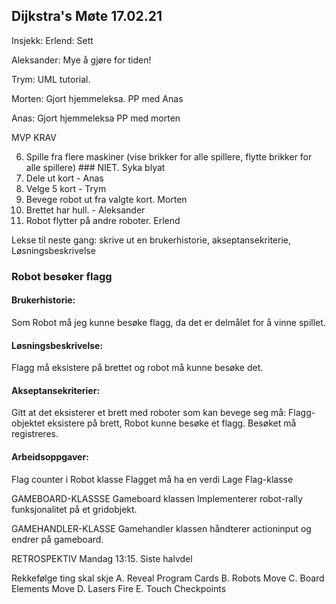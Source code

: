## Dijkstra's Møte 17.02.21

Insjekk:
Erlend: Sett

Aleksander: Mye å gjøre for tiden!

Trym: UML tutorial.

Morten: Gjort hjemmeleksa. PP med Anas

Anas: Gjort hjemmeleksa PP med morten

MVP KRAV


6. Spille fra flere maskiner (vise brikker for alle spillere, flytte brikker for alle spillere) ### NIET. Syka blyat
7. Dele ut kort - Anas
8. Velge 5 kort - Trym
9. Bevege robot ut fra valgte kort. Morten
10. Brettet har hull. - Aleksander
11. Robot flytter på andre roboter. Erlend

Lekse til neste gang: skrive ut en brukerhistorie, akseptansekriterie, Løsningsbeskrivelse

### Robot besøker flagg
#### Brukerhistorie:
Som Robot må jeg kunne besøke flagg, da det er delmålet for å vinne spillet.

#### Løsningsbeskrivelse:
Flagg må eksistere på brettet og robot må kunne besøke det.

#### Akseptansekriterier:
Gitt at det eksisterer et brett med roboter som kan bevege seg må:
Flagg-objektet eksistere på brett,
Robot kunne besøke et flagg.
Besøket må registreres.

#### Arbeidsoppgaver:
Flag counter i Robot klasse
Flagget må ha en verdi
Lage Flag-klasse

GAMEBOARD-KLASSSE
Gameboard klassen Implementerer robot-rally funksjonalitet på et gridobjekt.

GAMEHANDLER-KLASSE
Gamehandler klassen håndterer actioninput og endrer på gameboard.



RETROSPEKTIV
Mandag 13:15. Siste halvdel

Rekkefølge ting skal skje
A. Reveal Program Cards
B. Robots Move
C. Board Elements Move
D. Lasers Fire
E. Touch Checkpoints
